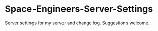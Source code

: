 # Space-Engineers-Server-Settings
Server settings for my server and change log. Suggestions welcome..
